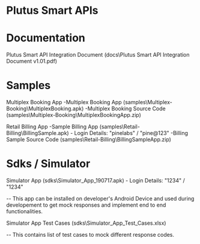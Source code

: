 # Plutus Smart APIs

# Documentation

Plutus Smart API Integration Document (docs\Plutus Smart API Integration Document v1.01.pdf)

# Samples

Multiplex Booking App
  -Multiplex Booking App (samples\Multiplex-Booking\MultiplexBooking.apk)
  -Multiplex Booking Source Code (samples\Multiplex-Booking\MultiplexBookingApp.zip)

Retail Billing App
  -Sample Billing App (samples\Retail-Billing\BillingSample.apk) - Login Details: "pinelabs" / "pine@123"
  -Billing Sample Source Code (samples\Retail-Billing\BillingSampleApp.zip)
 


# Sdks / Simulator

Simulator App (sdks\Simulator_App_190717.apk) - Login Details: "1234" / "1234"

-- This app can be installed on developer's Android Device and used during developement to get mock responses and implement end to end functionalities.

Simulator App Test Cases (sdks\Simulator_App_Test_Cases.xlsx)

-- This contains list of test cases to mock different response codes.
